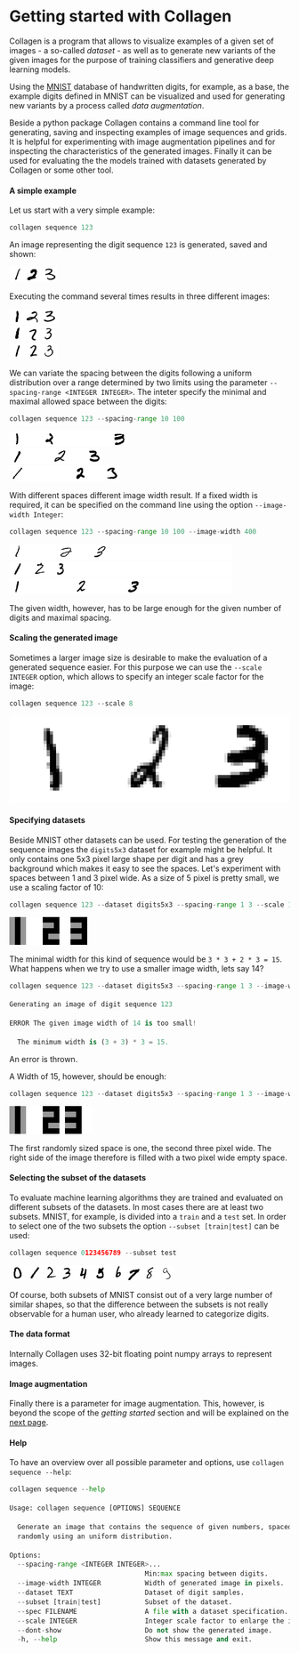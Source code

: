 # Getting started with Collagen

Collagen is a program that allows to visualize examples of a given set
of images - a so-called *dataset* - as well as to generate new
variants of the given images for the purpose of training classifiers
and generative deep learning models.

Using the [MNIST](http://yann.lecun.com/exdb/mnist/) database of
handwritten digits, for example, as a base, the example digits defined
in MNIST can be visualized and used for generating new variants by a
process called *data augmentation*.

Beside a python package Collagen contains a command line tool for
generating, saving and inspecting examples of image sequences and
grids.  It is helpful for experimenting with image augmentation
pipelines and for inspecting the characteristics of the generated
images.  Finally it can be used for evaluating the the models trained
with datasets generated by Collagen or some other tool.


#### A simple example

Let us start with a very simple example:

```python
collagen sequence 123
```

An image representing the digit sequence `123` is generated, saved and
shown:

![collagen sequence 123](img/sequence.123.000.png "collagen sequence 123")

Executing the command several times results in three different images:

![collagen sequence 123](img/sequence.123.001.png "collagen sequence 123")<br/>
![collagen sequence 123](img/sequence.123.002.png "collagen sequence 123")<br/>
![collagen sequence 123](img/sequence.123.003.png "collagen sequence 123")

We can variate the spacing between the digits following a uniform
distribution over a range determined by two limits using the parameter
`--spacing-range <INTEGER INTEGER>`. The inteter specify the minimal
and maximal allowed space between the digits:

```python
collagen sequence 123 --spacing-range 10 100
```

![collagen sequence 123 --spacing-range 10 100](img/sequence.123.sr:10-100.000.png "collagen sequence 123 --spacing-range 10 100")<br/>
![collagen sequence 123 --spacing-range 10 100](img/sequence.123.sr:10-100.001.png "collagen sequence 123 --spacing-range 10 100")<br/>
![collagen sequence 123 --spacing-range 10 100](img/sequence.123.sr:10-100.002.png "collagen sequence 123 --spacing-range 10 100")

With different spaces different image width result.  If a fixed width
is required, it can be specified on the command line using the option
`--image-width Integer`:

```python
collagen sequence 123 --spacing-range 10 100 --image-width 400
```

![collagen sequence 123 --spacing-range 10 100 --image-width 400](img/sequence.123.sr:10-100.w:400.000.png "collagen sequence 123 --spacing-range 10 100 --image-width 400")<br/>
![collagen sequence 123 --spacing-range 10 100 --image-width 400](img/sequence.123.sr:10-100.w:400.001.png "collagen sequence 123 --spacing-range 10 100 --image-width 400")<br/>
![collagen sequence 123 --spacing-range 10 100 --image-width 400](img/sequence.123.sr:10-100.w:400.002.png "collagen sequence 123 --spacing-range 10 100 --image-width 400")

The given width, however, has to be large enough for the given number
of digits and maximal spacing.


#### Scaling the generated image

Sometimes a larger image size is desirable to make the evaluation of a
generated sequence easier.  For this purpose we can use the `--scale
INTEGER` option, which allows to specify an integer scale factor for
the image:

```python
collagen sequence 123 --scale 8
```

![collagen sequence 123 --scale 8](img/sequence.123.x:8.000.png "collagen sequence 123 --scale 8")


#### Specifying datasets

Beside MNIST other datasets can be used.  For testing the generation
of the sequence images the `digits5x3` dataset for example might be
helpful.  It only contains one 5x3 pixel large shape per digit and has
a grey background which makes it easy to see the spaces.  Let's
experiment with spaces between 1 and 3 pixel wide. As a size of 5
pixel is pretty small, we use a scaling factor of 10:

```python
collagen sequence 123 --dataset digits5x3 --spacing-range 1 3 --scale 10
```

![collagen sequence 123 --dataset digits5x3 --spacing-range 1 3 --scale 10](img/sequence.123.digits5x3.sr:1-3.x:10.000.png "collagen sequence 123 --dataset digits5x3 --spacing-range 1 3 --scale 10")

The minimal width for this kind of sequence would be `3 * 3 + 2 * 3 =
15`. What happens when we try to use a smaller image width, lets say 14?

```python
collagen sequence 123 --dataset digits5x3 --spacing-range 1 3 --image-width 14 --scale 10 

Generating an image of digit sequence 123

ERROR The given image width of 14 is too small!

  The minimum width is (3 + 3) * 3 = 15.

```

An error is thrown. 

A Width of 15, however, should be enough:


```python
collagen sequence 123 --dataset digits5x3 --spacing-range 1 3 --image-width 15 --scale 10
```

![collagen sequence 123 --dataset digits5x3 --spacing-range 1 3 --image-width 15 --scale 10](img/sequence.123.digits5x3.sr:1-3.w:15.x:10.000.png "collagen sequence 123 --dataset digits5x3 --spacing-range 1 3 --image-width 15 --scale 10")

The first randomly sized space is one, the second three pixel wide.
The right side of the image therefore is filled with a two pixel wide
empty space.


#### Selecting the subset of the datasets

To evaluate machine learning algorithms they are trained and evaluated
on different subsets of the datasets.  In most cases there are at
least two subsets.  MNIST, for example, is divided into a `train` and
a `test` set.  In order to select one of the two subsets the option
`--subset [train|test]` can be used:

```python
collagen sequence 0123456789 --subset test
```

![collagen sequence 0123456789 --subset test](img/sequence.0123456789.test.000.png "collagen sequence 0123456789 --subset test")

Of course, both subsets of MNIST consist out of a very large number of
similar shapes, so that the difference between the subsets is not
really observable for a human user, who already learned to categorize
digits.


#### The data format

Internally Collagen uses 32-bit floating point numpy arrays to
represent images.


#### Image augmentation

Finally there is a parameter for image augmentation.  This, however,
is beyond the scope of the *getting started* section and will be
explained on the [next page](image-augmentation.md).


#### Help

To have an overview over all possible parameter and options, use
`collagen sequence --help`:

```python
collagen sequence --help

Usage: collagen sequence [OPTIONS] SEQUENCE

  Generate an image that contains the sequence of given numbers, spaced
  randomly using an uniform distribution.

Options:
  --spacing-range <INTEGER INTEGER>...
                                  Min:max spacing between digits.
  --image-width INTEGER           Width of generated image in pixels.
  --dataset TEXT                  Dataset of digit samples.
  --subset [train|test]           Subset of the dataset.
  --spec FILENAME                 A file with a dataset specification.
  --scale INTEGER                 Integer scale factor to enlarge the images.
  --dont-show                     Do not show the generated image.
  -h, --help                      Show this message and exit.
```

